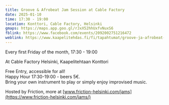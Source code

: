 ```yaml
---
title: Groove & Afrobeat Jam Session at Cable Factory
date: 2025-01-10
time: 17:30 - 19:00
location: Konttori, Cable Factory, Helsinki
gmaps: https://maps.app.goo.gl/rJxX52hhUxfvNuxS6
fblink: https://www.facebook.com/events/2092002751216472
weblink: https://www.kaapelitehdas.fi/fi/tapahtumat/groove-ja-afrobeat-jam-session/
---
```

Every first Friday of the month, 17:30 - 19:00

At Cable Factory Helsinki, Kaapelitehtaan Konttori

Free Entry, accessible for all!  
Happy Hour 17:30-19:00 - beers 5€.  
Bring your own instrument to play or simply enjoy improvised music.

Hosted by Friction, more at [www.friction-helsinki.com/jams](https://www.friction-helsinki.com/jams/)